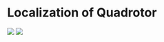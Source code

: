 # Localization of Quadrotor

<p float="left">
  <img src="assets/KLT_tracker_ORB.gif"/>
  <img src="assets/KLT_tracker_ORB2.gif"/> 
</p>
